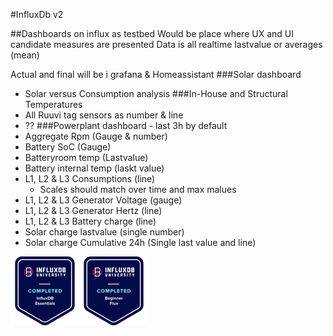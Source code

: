 #InfluxDb v2

##Dashboards on influx as testbed
Would be place where UX and UI candidate measures are presented
Data is all realtime lastvalue or averages (mean)

Actual and final will be i grafana & Homeassistant
###Solar dashboard
- Solar versus Consumption analysis
###In-House and Structural Temperatures
- All Ruuvi tag sensors as number & line
- ??
###Powerplant dashboard - last 3h by default
- Aggregate Rpm (Gauge & number)
- Battery SoC (Gauge)
- Batteryroom temp (Lastvalue)
- Battery internal temp (laskt value)
- L1, L2 & L3 Consumptions (line)
  - Scales should match over time and max malues
- L1, L2 & L3 Generator Voltage (gauge)
- L1, L2 & L3 Generator Hertz (line)
- L1, L2 & L3 Battery charge (line)
- Solar charge lastvalue (single number)
- Solar charge Cumulative 24h (Single last value and line)


![alt text](image-1.png)![alt text](image-1-1.png)